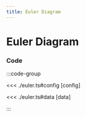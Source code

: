 ```yaml
---
title: Euler Diagram
---
```


# Euler Diagram

<script setup>
import {config} from './euler';
</script>

<EulerDiagramChart
  :options="config.options"
  :data="config.data"
/>

### Code

:::code-group

<<< ./euler.ts#config [config]

<<< ./euler.ts#data [data]

:::
